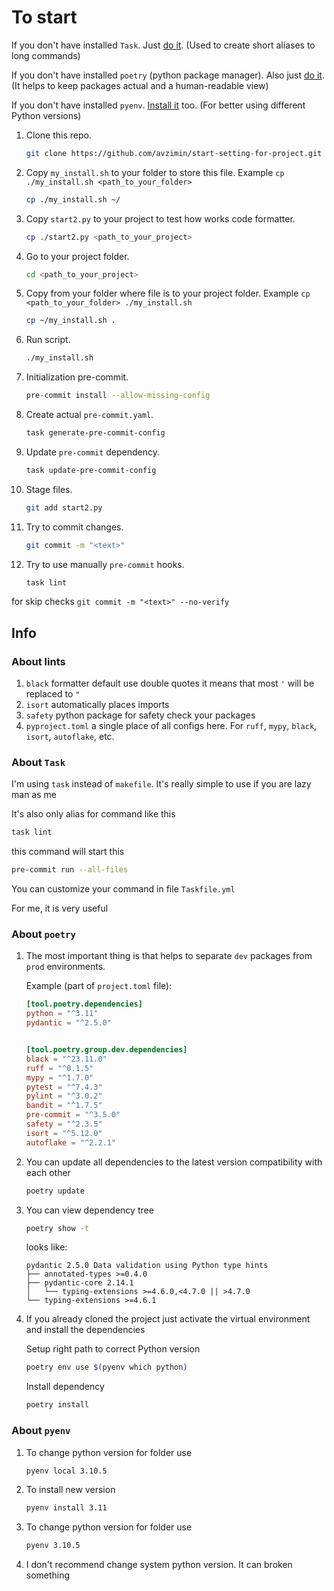 # To start

If you don't have installed `Task`. Just [do it](https://taskfile.dev/ru-RU/installation/). (Used to create short aliases to long commands)

If you don't have installed `poetry` (python package manager). Also just [do it](https://python-poetry.org/docs/#installation). (It helps to keep packages actual and a human-readable view)

If you don't have installed `pyenv`. [Install it](https://github.com/pyenv/pyenv#installation) too. (For better using different Python versions)

1. Clone this repo.

    ```sh
    git clone https://github.com/avzimin/start-setting-for-project.git
    ```

2. Copy `my_install.sh` to your folder to store this file. Example `cp ./my_install.sh <path_to_your_folder>`

    ```sh
    cp ./my_install.sh ~/
    ```

3. Copy `start2.py` to your project to test how works code formatter.

    ```sh
    cp ./start2.py <path_to_your_project>
    ```

4. Go to your project folder.

    ```sh
    cd <path_to_your_project>
    ```

5. Copy from your folder where file is to your project folder.  Example `cp <path_to_your_folder> ./my_install.sh`

    ```sh
    cp ~/my_install.sh .
    ```

6. Run script.

    ```sh
    ./my_install.sh
    ```

7. Initialization pre-commit.

    ```sh
    pre-commit install --allow-missing-config
    ```

8. Create actual `pre-commit.yaml`.

    ```sh
    task generate-pre-commit-config
    ```

9. Update `pre-commit` dependency.

    ```sh
    task update-pre-commit-config
    ```

10. Stage files.

    ```sh
    git add start2.py
    ```

11. Try to commit changes.

    ```sh
    git commit -m "<text>"
    ```

12. Try to use manually `pre-commit` hooks.

    ```sh
    task lint
    ```

for skip checks `git commit -m "<text>" --no-verify`

## Info

### About lints

1. `black` formatter default use double quotes it means that most `'` will be replaced to `"`
2. `isort` automatically places imports
3. `safety` python package for safety check your packages
4. `pyproject.toml` a single place of all configs here. For `ruff`, `mypy`, `black`, `isort`, `autoflake`, etc.

### About `Task`

I'm using `task` instead of `makefile`. It's really simple to use if you are lazy man as me

It's also only alias for command like this

```sh
task lint
```

this command will start this

```sh
pre-commit run --all-files
```

You can customize your command in file `Taskfile.yml`

For me, it is very useful

### About `poetry`

1. The most important thing is that helps to separate `dev` packages from `prod` environments.

    Example (part of `project.toml` file):

    ```toml
    [tool.poetry.dependencies]
    python = "^3.11"
    pydantic = "^2.5.0"


    [tool.poetry.group.dev.dependencies]
    black = "^23.11.0"
    ruff = "^0.1.5"
    mypy = "^1.7.0"
    pytest = "^7.4.3"
    pylint = "^3.0.2"
    bandit = "^1.7.5"
    pre-commit = "^3.5.0"
    safety = "^2.3.5"
    isort = "^5.12.0"
    autoflake = "^2.2.1"
    ```

2. You can update all dependencies to the latest version  compatibility with each other

    ```sh
    poetry update
    ```

3. You can view dependency tree

    ```sh
    poetry show -t
    ```

    looks like:

    ```no-highlight
    pydantic 2.5.0 Data validation using Python type hints
    ├── annotated-types >=0.4.0
    ├── pydantic-core 2.14.1
    │   └── typing-extensions >=4.6.0,<4.7.0 || >4.7.0
    └── typing-extensions >=4.6.1
    ```

4. If you already cloned the project just activate the virtual environment and install the dependencies

    Setup right path to correct Python version

    ```sh
    poetry env use $(pyenv which python)
    ```

    Install dependency

    ```sh
    poetry install
    ```

### About `pyenv`

1. To change python version for folder use

    ```sh
    pyenv local 3.10.5
    ```

2. To install new version

    ```sh
    pyenv install 3.11
    ```

3. To change python version for folder use

    ```sh
    pyenv 3.10.5
    ```

4. I don't recommend change system python version. It can broken something
